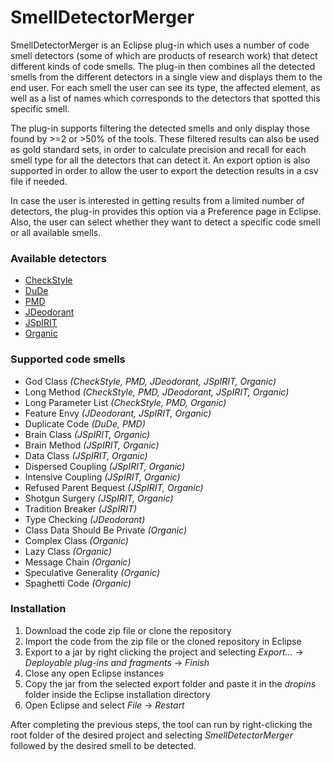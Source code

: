 # SmellDetectorMerger

SmellDetectorMerger is an Eclipse plug-in which uses a number of code smell detectors (some of which are products of research work) that detect different kinds of code smells. The plug-in then combines all the detected smells from the different detectors in a single view and displays them to the end user. For each smell the user can see its type, the affected element, as well as a list of names which corresponds to the detectors that spotted this specific smell.

The plug-in supports filtering the detected smells and only display those found by >=2 or >50% of the tools. These filtered results can also be used as gold standard sets, in order to calculate precision and recall for each smell type for all the detectors that can detect it. An export option is also supported in order to allow the user to export the detection results in a csv file if needed.

In case the user is interested in getting results from a limited number of detectors, the plug-in provides this option via a Preference page in Eclipse. Also, the user can select whether they want to detect a specific code smell or all available smells.

### Available detectors
* [CheckStyle](https://github.com/checkstyle/checkstyle)
* [DuDe](https://wettel.github.io/dude.html)
* [PMD](https://github.com/pmd/pmd)
* [JDeodorant](https://github.com/tsantalis/JDeodorant)
* [JSpIRIT](https://github.com/hcvazquez/JSpIRIT)
* [Organic](https://github.com/opus-research/organic)

### Supported code smells
* God Class _(CheckStyle, PMD, JDeodorant, JSpIRIT, Organic)_
* Long Method _(CheckStyle, PMD, JDeodorant, JSpIRIT, Organic)_
* Long Parameter List _(CheckStyle, PMD, Organic)_
* Feature Envy _(JDeodorant, JSpIRIT, Organic)_
* Duplicate Code _(DuDe, PMD)_
* Brain Class _(JSpIRIT, Organic)_
* Brain Method _(JSpIRIT, Organic)_
* Data Class _(JSpIRIT, Organic)_
* Dispersed Coupling _(JSpIRIT, Organic)_
* Intensive Coupling _(JSpIRIT, Organic)_
* Refused Parent Bequest _(JSpIRIT, Organic)_
* Shotgun Surgery _(JSpIRIT, Organic)_
* Tradition Breaker _(JSpIRIT)_
* Type Checking _(JDeodorant)_
* Class Data Should Be Private _(Organic)_
* Complex Class _(Organic)_
* Lazy Class _(Organic)_
* Message Chain _(Organic)_
* Speculative Generality _(Organic)_
* Spaghetti Code _(Organic)_

### Installation
1. Download the code zip file or clone the repository
2. Import the code from the zip file or the cloned repository in Eclipse
3. Export to a jar by right clicking the project and selecting _Export..._ -> _Deployable plug-ins and fragments_ -> _Finish_
4. Close any open Eclipse instances
5. Copy the jar from the selected export folder and paste it in the _dropins_ folder inside the Eclipse installation directory
6. Open Eclipse and select _File_ -> _Restart_

After completing the previous steps, the tool can run by right-clicking the root folder of the desired project and selecting _SmellDetectorMerger_ followed by the desired smell to be detected.
